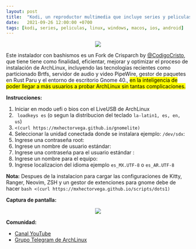 ```yaml
---
layout: post
title:  "Kodi, un reproductor multimedia que incluye series y peliculas de netflix y mas"
date:   2021-09-26 12:00:00 +0700
tags: [kodi, series, peliculas, linux, windows, macos, ios, android]
---
```


<center>
<img src="https://raw.githubusercontent.com/mxhectorvega/mxhectorvega.github.io/master/_posts/kodi-series-y-peliculas/baner-kodi.png" style="max-width:90%;width:auto;height:auto;">
</center>

Este instalador con bashismos es un Fork de Crisparch by [@CodigoCristo](https://github.com/codigocristo), que tiene tiene como finalidad, eficientar, mejorar y optimizar el proceso de instalación de ArchLinux, incluyendo las tecnologias recientes como particionado Brtfs, servidor de audio y video PipeWire, gestor de paquetes en Rust Paru y el entorno de escritorio Gnome 40., <mark>en la inteligencia de poder llegar a más usuarios a probar ArchLinux sin tantas complicaciones.</mark>

**Instrucciones:**
1. Iniciar en modo uefi o bios con el LiveUSB de ArchLinux
2. ``` loadkeys es``` (o segun la distribucion del teclado ``` la-latin1, es, en, us ```)
3. ``` <(curl https://mxhectorvega.github.io/gnomelite) ```
4. Seleccionar la unidad conectada donde se instalara ejemplo: ``` /dev/sdx ```:
5. Ingrese una contraseña root:
6. Ingrese un nombre de usuario estándar:
7. Ingrese una contraseńa para el usuario estándar :
8. Ingrese un nombre para el equipo:
9. Ingrese localizacion del idioma ejemplo ``` es_MX.UTF-8 ``` o ``` es_AR.UTF-8 ```

**Nota:**
Despues de la instalacion para cargar las configuraciones de Kitty, Ranger, Neovim, ZSH y un gestor de extenciones para gnome debe de hacer ``` bash <(curl https://mxhectorvega.github.io/scripts/dots1) ```

**Captura de pantalla:**
<center>
<img src="https://raw.githubusercontent.com/mxhectorvega/mxhectorvega.github.io/master/_posts/instalador-de-arch-minimal/gnome.png" style="max-width:100%;width:auto;height:auto;">
</center>

**Comunidad:**
- [Canal YouTube](https://youtube.com/mxhectorvega)
- [Grupo Telegram de ArchLinux](https://t.me/archLinuxes)
